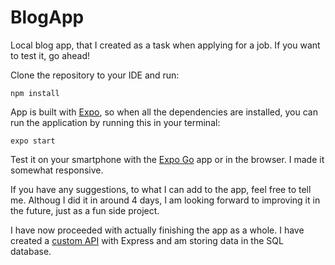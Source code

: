 # BlogApp

Local blog app, that I created as a task when applying for a job. If you want to test it, go ahead!

Clone the repository to your IDE and run:

`npm install`

App is built with [Expo](https://expo.dev/client), so when all the dependencies are installed, you can run the application by running this in your terminal:

`expo start`

Test it on your smartphone with the [Expo Go](https://expo.dev/client) app or in the browser. I made it somewhat responsive.

If you have any suggestions, to what I can add to the app, feel free to tell me. Althoug I did it in around 4 days, I am looking forward to improving it in the future, just as a fun side project.

I have now proceeded with actually finishing the app as a whole. I have created a [custom API](https://github.com/Janzunec/express-API) with Express and am storing data in the SQL database.
